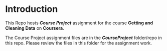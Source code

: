 Introduction
============

This Repo hosts __*Course Project*__ assignment for the course **Getting and Cleaning Data** on **Coursera**. 

The Course Project assignment files are in the __*CourseProject*__ folder/repo in this repo. Please review
the files in this folder for the assignment work.
